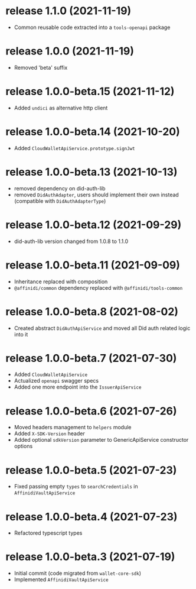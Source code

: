 # release 1.1.0 (2021-11-19)
  * Common reusable code extracted into a `tools-openapi` package
# release 1.0.0 (2021-11-19)
  * Removed 'beta' suffix
# release 1.0.0-beta.15 (2021-11-12)
  * Added `undici` as alternative http client
# release 1.0.0-beta.14 (2021-10-20)
  * Added `CloudWalletApiService.prototype.signJwt`
# release 1.0.0-beta.13 (2021-10-13)
  * removed dependency on did-auth-lib
  * removed `DidAuthAdapter`, users should implement their own instead (compatible with `DidAuthAdapterType`)
# release 1.0.0-beta.12 (2021-09-29)
  * did-auth-lib version changed from 1.0.8 to 1.1.0
# release 1.0.0-beta.11 (2021-09-09)
  * Inheritance replaced with composition
  * `@affinidi/common` dependency replaced with `@affinidi/tools-common`
# release 1.0.0-beta.8 (2021-08-02)
  * Created abstract `DidAuthApiService` and moved all Did auth related logic into it
# release 1.0.0-beta.7 (2021-07-30)
  * Added `CloudWalletApiService`
  * Actualized `openapi` swagger specs
  * Added one more endpoint into the `IssuerApiService`
# release 1.0.0-beta.6 (2021-07-26)
  * Moved headers management to `helpers` module
  * Added `X-SDK-Version` header
  * Added optional `sdkVersion` parameter to GenericApiService constructor options
# release 1.0.0-beta.5 (2021-07-23)
  * Fixed passing empty `types` to `searchCredentials` in `AffinidiVaultApiService`
# release 1.0.0-beta.4 (2021-07-23)
  * Refactored typescript types
# release 1.0.0-beta.3 (2021-07-19)
  * Initial commit (code migrated from `wallet-core-sdk`)
  * Implemented `AffinidiVaultApiService`
